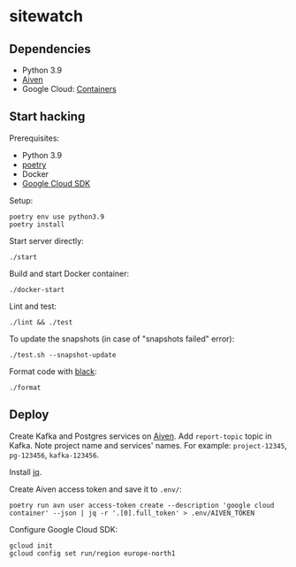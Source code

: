 # sitewatch

## Dependencies

* Python 3.9
* [Aiven](https://aiven.io)
* Google Cloud: [Containers](https://cloud.google.com/compute/docs/containers)

## Start hacking

Prerequisites:

* Python 3.9
* [poetry](https://python-poetry.org/docs/#installation)
* Docker
* [Google Cloud SDK](https://cloud.google.com/sdk/docs/install)

Setup:
```
poetry env use python3.9
poetry install
```

Start server directly:
```
./start
```

Build and start Docker container:
```
./docker-start
```

Lint and test:
```
./lint && ./test
```

To update the snapshots (in case of "snapshots failed" error):
```
./test.sh --snapshot-update
```

Format code with [black](https://github.com/ambv/black):
```
./format
```

## Deploy

Create Kafka and Postgres services on [Aiven](aiven.io). Add `report-topic` topic in Kafka. Note project name and services' names. For example: `project-12345`, `pg-123456`, `kafka-123456`.

Install [jq](https://stedolan.github.io/jq/).

Create Aiven access token and save it to `.env/`:

```
poetry run avn user access-token create --description 'google cloud container' --json | jq -r '.[0].full_token' > .env/AIVEN_TOKEN
```

Configure Google Cloud SDK:

```
gcloud init
gcloud config set run/region europe-north1
```
